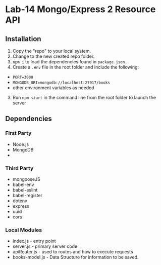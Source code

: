 # Lab-14 Mongo/Express 2 Resource API

## Installation

1. Copy the "repo" to your local system.
2. Change to the new created repo folder.
2. ```npm i``` to load the dependencies found in ```package.json.```
3. Create a ```.env``` file in the root folder and include the following:
  * ```PORT=3000```
  * ```MONGODB_URI=mongodb://localhost:27017/books```
  * other environment variables as needed
3. Run ```npm start``` in the command line from the root folder to launch the server

## Dependencies

### First Party
* Node.js
* MongoDB
* 

### Third Party
* mongooseJS
* babel-env
* babel-eslint
* babel-register
* dotenv
* express
* uuid
* cors



### Local Modules
* index.js - entry point
* server.js - primary server code
* apiRouter.js - used to routes and how to execute requests
* books-model.js - Data Structure for information to be saved.







